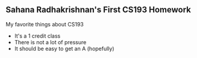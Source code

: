 ## Sahana Radhakrishnan's First CS193 Homework
My favorite things about CS193
- It's a 1 credit class
- There is not a lot of pressure
- It should be easy to get an A (hopefully)

